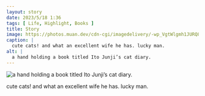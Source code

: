 ```yaml
---
layout: story
date: 2023/5/18 1:36
tags: [ Life, Highlight, Books ]
title: Story
image: https://photos.muan.dev/cdn-cgi/imagedelivery/-wp_VgtWlgmh1JURQ8t1mg/b9596c86-2978-4bff-96c1-1e87e1848800/public
caption: |
  cute cats! and what an excellent wife he has. lucky man.
alt: |
  a hand holding a book titled Ito Junji’s cat diary.
---
```


![a hand holding a book titled Ito Junji’s cat diary.](https://photos.muan.dev/cdn-cgi/imagedelivery/-wp_VgtWlgmh1JURQ8t1mg/b9596c86-2978-4bff-96c1-1e87e1848800/public)

cute cats! and what an excellent wife he has. lucky man.
